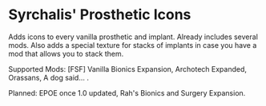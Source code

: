 # Syrchalis' Prosthetic Icons
Adds icons to every vanilla prosthetic and implant. Already includes several mods. Also adds a special texture for stacks of implants in case you have a mod that allows you to stack them.

Supported Mods: [FSF] Vanilla Bionics Expansion, Archotech Expanded, Orassans, A dog said... .


Planned: EPOE once 1.0 updated, Rah's Bionics and Surgery Expansion.

